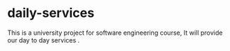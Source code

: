 # daily-services
This is a university project for software engineering course, It will provide our day to day services .
